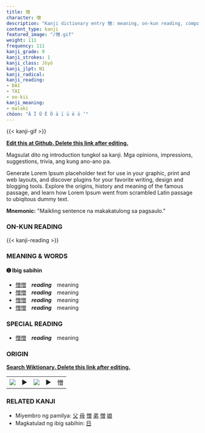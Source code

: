 ```yaml
---
title: 憎
character: 憎
description: "Kanji dictionary entry 憎: meaning, on-kun reading, compounds, origin, related kanji"
content_type: kanji
featured_image: "/憎.gif"
weight: 111
frequency: 111
kanji_grade: 9
kanji_strokes: 1
kanji_class: Jōyō
kanji_jlpt: N1
kanji_radical: 
kanji_reading: 
- DAI
- TAI
- oo-kii
kanji_meaning:
- malaki
chōon: "Ā Ī Ū Ē Ō ā ī ū ē ō ’"
---
```

[//]: # (Don't edit the line below. Kanji animated GIF code is automatically generated.)
{{< kanji-gif >}}

[//]: # (Edit below this line.)

**[Edit this at Github. Delete this link after editing.](https://github.com/tim0g/tim/tree/main/content/kanji/憎/index.md)**

Magsulat dito ng introduction tungkol sa kanji. Mga opinions, impressions, suggestions, trivia, ang kung ano-ano pa.

Generate Lorem Ipsum placeholder text for use in your graphic, print and web layouts, and discover plugins for your favorite writing, design and blogging tools. Explore the origins, history and meaning of the famous passage, and learn how Lorem Ipsum went from scrambled Latin passage to ubiqitous dummy text.
 
**Mnemonic:** "Maikling sentence na makakatulong sa pagsaulo."

### ON-KUN READING

[//]: # (Don't edit the line below. ON-KUN READING code is automatically generated.)
{{< kanji-reading >}}

### MEANING & WORDS

#### ➊ **Ibig sabihin**
  - [憎](../憎)[憎](../憎)　***reading***　meaning
  - [憎](../憎)[憎](../憎)　***reading***　meaning
  - [憎](../憎)[憎](../憎)　***reading***　meaning
  - [憎](../憎)[憎](../憎)　***reading***　meaning

### SPECIAL READING
  - [憎](../憎)[憎](../憎)　***reading***　meaning

### ORIGIN

**[Search Wiktionary. Delete this link after editing.](https://wiktionary.org/wiki/憎)**
<table class="kanji-table"><tr><td>
<img src="60px-憎-bronze.svg.png">
</td><td>▶</td><td>
<img src="60px-憎-oracle.svg.png">
</td><td>▶</td>
<td class="kanji-origin">憎</td>
</tr></table>

### RELATED KANJI
- Miyembro ng pamilya: [父](../父) [母](../母) [憎](../憎) [弟](../弟) [憎](../憎) [娘](../娘)
- Magkatulad ng ibig sabihin: [日](../日)
